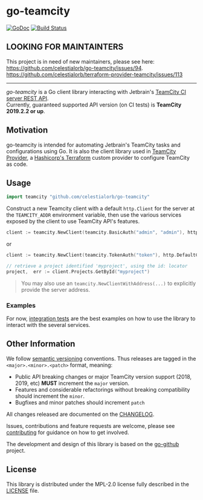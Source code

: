 # go-teamcity #

[![GoDoc](https://godoc.org/github.com/celestialorb/go-teamcity/github?status.svg)](https://godoc.org/github.com/celestialorb/go-teamcity) [![Build Status](https://travis-ci.com/cvbarros/go-teamcity.svg?branch=master)](https://travis-ci.com/cvbarros/go-teamcity)


## LOOKING FOR MAINTAINTERS ##

This project is in need of new maintainers, please see here:  
https://github.com/celestialorb/go-teamcity/issues/94.  
https://github.com/celestialorb/terraform-provider-teamcity/issues/113

---
_go-teamcity_ is a Go client library interacting with Jetbrain's [TeamCity CI server REST API](https://confluence.jetbrains.com/display/TCD10/REST+API).  
Currently, guaranteed supported API version (on CI tests) is **TeamCity 2019.2.2 or up**.

## Motivation ##
go-teamcity is intended for automating Jetbrain's TeamCity tasks and configurations using Go.
It is also the client library used in [TeamCity Provider](https://github.com/celestialorb/terraform-provider-teamcity), a [Hashicorp's Terraform](https://www.terraform.io) custom provider to configure TeamCity as code.

## Usage ##

```go
import teamcity "github.com/celestialorb/go-teamcity"
```

Construct a new Teamcity client with a default `http.Client` for the server at the `TEAMCITY_ADDR` environment variable, then use the various services exposed by the client to use TeamCity API's features.

```go
client := teamcity.NewClient(teamcity.BasicAuth("admin", "admin"), http.DefaultClient)
```
or
```go
client := teamcity.NewClient(teamcity.TokenAuth("token"), http.DefaultClient)
``` 
```go
// retrieve a project identified 'myproject', using the id: locator
project,  err := client.Projects.GetById("myproject")
```

> You may also use an `teamcity.NewClientWithAddress(...)` to explicitly provide the server address.

### Examples ###

For now, [integration tests](https://github.com/celestialorb/go-teamcity/search?q=filename%3A*_test.go&unscoped_q=filename%3A*_test.go) are the best examples on how to use the library to interact with the several services.

## Other Information ##

We follow [semantic versioning](https://semver.org) conventions. Thus releases are tagged in the `<major>.<minor>.<patch>` format, meaning:

- Public API breaking changes or major TeamCity version support (2018, 2019, etc) **MUST** increment the `major` version.
- Features and considerable refactorings without breaking compatibility should increment the `minor`.
- Bugfixes and minor patches should increment `patch`

All changes released are documented on the [CHANGELOG](CHANGELOG.MD).  

Issues, contributions and feature requests are welcome, please see [contributing](CONTRIBUTING.MD) for guidance on how to get involved.

The development and design of this library is based on the [go-github](https://github.com/google/go-github) project.

## License ##

This library is distributed under the MPL-2.0 license fully described in the [LICENSE](./LICENSE) file.
